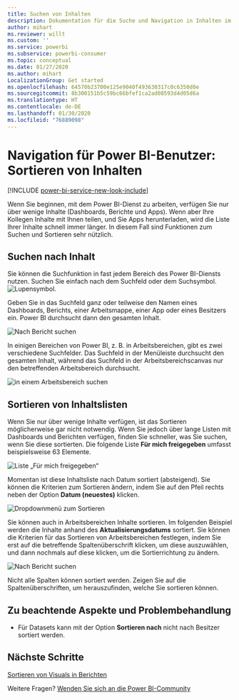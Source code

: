```yaml
---
title: Suchen von Inhalten
description: Dokumentation für die Suche und Navigation in Inhalten im Power BI-Dienst
author: mihart
ms.reviewer: willt
ms.custom: ''
ms.service: powerbi
ms.subservice: powerbi-consumer
ms.topic: conceptual
ms.date: 01/27/2020
ms.author: mihart
LocalizationGroup: Get started
ms.openlocfilehash: 64570b23700e125e9040f493630317c0c6350d0e
ms.sourcegitcommit: 8b300151b5c59bc66bfef1ca2ad08593d4d05d6a
ms.translationtype: HT
ms.contentlocale: de-DE
ms.lasthandoff: 01/30/2020
ms.locfileid: "76889098"
---
```

# <a name="navigation-for-power-bi-consumers-sorting-content"></a>Navigation für Power BI-Benutzer: Sortieren von Inhalten


[!INCLUDE [power-bi-service-new-look-include](../includes/power-bi-service-new-look-include.md)]


Wenn Sie beginnen, mit dem Power BI-Dienst zu arbeiten, verfügen Sie nur über wenige Inhalte (Dashboards, Berichte und Apps). Wenn aber Ihre Kollegen Inhalte mit Ihnen teilen, und Sie Apps herunterladen, wird die Liste Ihrer Inhalte schnell immer länger. In diesem Fall sind Funktionen zum Suchen und Sortieren sehr nützlich.

## <a name="searching-for-content"></a>Suchen nach Inhalt
 Sie können die Suchfunktion in fast jedem Bereich des Power BI-Diensts nutzen. Suchen Sie einfach nach dem Suchfeld oder dem Suchsymbol. ![Lupensymbol](./media/end-user-search-sort/power-bi-search-icon.png).

 Geben Sie in das Suchfeld ganz oder teilweise den Namen eines Dashboards, Berichts, einer Arbeitsmappe, einer App oder eines Besitzers ein. Power BI durchsucht dann den gesamten Inhalt. 

 ![Nach Bericht suchen](./media/end-user-search-sort/power-bi-search-field.png) 

 In einigen Bereichen von Power BI, z. B. in Arbeitsbereichen, gibt es zwei verschiedene Suchfelder. Das Suchfeld in der Menüleiste durchsucht den gesamten Inhalt, während das Suchfeld in der Arbeitsbereichscanvas nur den betreffenden Arbeitsbereich durchsucht.

 ![in einem Arbeitsbereich suchen](./media/end-user-search-sort/power-bi-search-fields.png) 

## <a name="sorting-content-lists"></a>Sortieren von Inhaltslisten

Wenn Sie nur über wenige Inhalte verfügen, ist das Sortieren möglicherweise gar nicht notwendig.  Wenn Sie jedoch über lange Listen mit Dashboards und Berichten verfügen, finden Sie schneller, was Sie suchen, wenn Sie diese sortierten. Die folgende Liste **Für mich freigegeben** umfasst beispielsweise 63 Elemente. 

![Liste „Für mich freigegeben“](./media/end-user-search-sort/power-bi-long-lists.png)

Momentan ist diese Inhaltsliste nach Datum sortiert (absteigend). Sie können die Kriterien zum Sortieren ändern, indem Sie auf den Pfeil rechts neben der Option **Datum (neuestes)** klicken.

![Dropdownmenü zum Sortieren](./media/end-user-search-sort/power-bi-sort-date.png)


Sie können auch in Arbeitsbereichen Inhalte sortieren. Im folgenden Beispiel werden die Inhalte anhand des **Aktualisierungsdatums** sortiert. Sie können die Kriterien für das Sortieren von Arbeitsbereichen festlegen, indem Sie erst auf die betreffende Spaltenüberschrift klicken, um diese auszuwählen, und dann nochmals auf diese klicken, um die Sortierrichtung zu ändern. 

![Nach Bericht suchen](./media/end-user-search-sort/power-bi-workspace-sort.png)

Nicht alle Spalten können sortiert werden. Zeigen Sie auf die Spaltenüberschriften, um herauszufinden, welche Sie sortieren können.


## <a name="considerations-and-troubleshooting"></a>Zu beachtende Aspekte und Problembehandlung
* Für Datasets kann mit der Option **Sortieren nach** nicht nach Besitzer sortiert werden.

## <a name="next-steps"></a>Nächste Schritte
[Sortieren von Visuals in Berichten](end-user-change-sort.md)

Weitere Fragen? [Wenden Sie sich an die Power BI-Community](https://community.powerbi.com/)
